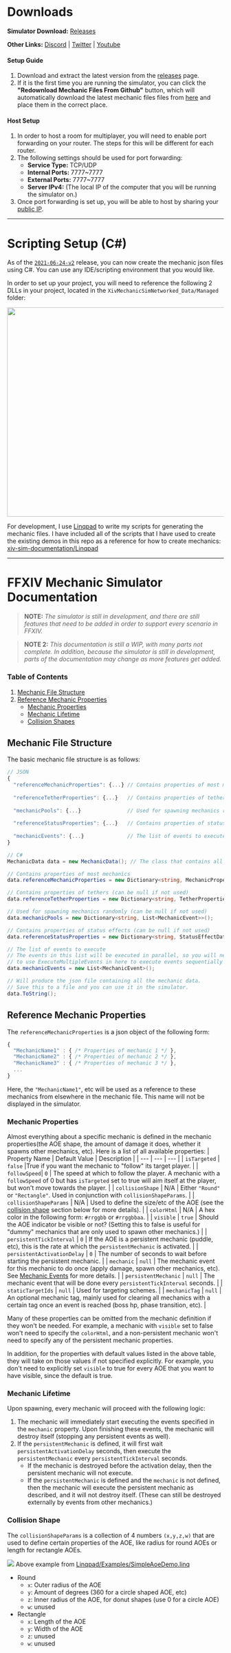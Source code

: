 # Downloads

**Simulator Download:** [Releases](https://github.com/xiv-stats/xiv-sim-documentation/releases)

**Other Links:** [Discord](https://discord.gg/XjP3f2HXYy) | [Twitter](https://twitter.com/xiv_sim) | [Youtube](https://www.youtube.com/channel/UC_pX9gr7B-wd5nIBHafqiKw)

#### Setup Guide
1. Download and extract the latest version from the [releases](https://github.com/xiv-stats/xiv-sim-documentation/releases) page.
2. If it is the first time you are running the simulator, you can click the **"Redownload Mechanic Files From Github"** button, which will automatically download the latest mechanic files files from [here](https://github.com/xiv-stats/xiv-sim-mechanics) and place them in the correct place.

#### Host Setup
1. In order to host a room for multiplayer, you will need to enable port forwarding on your router. The steps for this will be different for each router.
2. The following settings should be used for port forwarding:
   - **Service Type:** TCP/UDP
   - **Internal Ports:** 7777~7777
   - **External Ports:** 7777~7777
   - **Server IPv4:** (The local IP of the computer that you will be running the simulator on.)
2. Once port forwarding is set up, you will be able to host by sharing your [public IP](https://whatismyipaddress.com/).

---

# Scripting Setup (C#)
As of the [`2021-06-24-v2`](https://github.com/xiv-stats/xiv-sim-documentation/releases/tag/2021-06-24-v2) release, you can now create the mechanic json files using C#. You can use any IDE/scripting environment that you would like.

In order to set up your project, you will need to reference the following 2 DLLs in your project, located in the `XivMechanicSimNetworked_Data/Managed` folder:

<p align="center">
   <img width="629px" height="486px" src="Images/DllLocation.png">
</p>

For development, I use [Linqpad](https://www.linqpad.net/) to write my scripts for generating the mechanic files. I have included all of the scripts that I have used to create the existing demos in this repo as a reference for how to create mechanics: [xiv-sim-documentation/Linqpad](https://github.com/xiv-stats/xiv-sim-documentation/tree/main/Linqpad)

---

# FFXIV Mechanic Simulator Documentation
> **NOTE:** *The simulator is still in development, and there are still features that need to be added in order to support every scenario in FFXIV.*

> **NOTE 2:** *This documentation is still a WIP, with many parts not complete. In addition, because the simulator is still in development, parts of the documentation may change as more features get added.*

### Table of Contents  
1. [Mechanic File Structure](#MechanicFileStructure)
2. [Reference Mechanic Properties](#ReferenceMechanicProperties)
   - [Mechanic Properties](#MechanicProperties)
   - [Mechanic Lifetime](#MechanicLifetime)
   - [Collision Shapes](#CollisionShape)



## Mechanic File Structure <a name="MechanicFileStructure"/>

The basic mechanic file structure is as follows:
```javascript
// JSON
{
  "referenceMechanicProperties": {...} // Contains properties of most mechanics
  
  "referenceTetherProperties": {...}   // Contains properties of tethers
  
  "mechanicPools": {...}               // Used for spawning mechanics randomly
  
  "referenceStatusProperties": {...}   // Contains properties of status effects
  
  "mechanicEvents": {...}              // The list of events to execute
}
```

```C#
// C#
MechanicData data = new MechanicData(); // The class that contains all the mechanic data

// Contains properties of most mechanics
data.referenceMechanicProperties = new Dictionary<string, MechanicProperties>();

// Contains properties of tethers (can be null if not used)
data.referenceTetherProperties = new Dictionary<string, TetherProperties>();

// Used for spawning mechanics randomly (can be null if not used)
data.mechanicPools = new Dictionary<string, List<MechanicEvent>>();

// Contains properties of status effects (can be null if not used)
data.referenceStatusProperties = new Dictionary<string, StatusEffectData>();

// The list of events to execute
// The events in this list will be executed in parallel, so you will need
// to use ExecuteMultipleEvents in here to execute events sequentially
data.mechanicEvents = new List<MechanicEvent>();

// Will produce the json file containing all the mechanic data.
// Save this to a file and you can use it in the simulator.
data.ToString(); 

```

## Reference Mechanic Properties <a name="ReferenceMechanicProperties"/>

The `referenceMechanicProperties` is a json object of the following form:

```javascript
{
  "MechanicName1" : { /* Properties of mechanic 1 */ },
  "MechanicName2" : { /* Properties of mechanic 2 */ },
  "MechanicName3" : { /* Properties of mechanic 3 */ },
  ...
}
```

Here, the `"MechanicName1"`, etc will be used as a reference to these mechanics from elsewhere in the mechanic file. This name will not be displayed in the simulator.

### Mechanic Properties <a name="MechanicProperties"/>

Almost everything about a specific mechanic is defined in the mechanic properties(the AOE shape, the amount of damage it does, whether it spawns other mechanics, etc). Here is a list of all available properties:
| Property Name | Default Value | Description |
| --- | --- | --- |
| `isTargeted` | `false` |True if you want the mechanic to "follow" its target player. |
| `followSpeed`| `0` | The speed at which to follow the player. A mechanic with a `followSpeed` of 0 but has `isTargeted` set to true will aim itself at the player, but won't move towards the player. |
| `collisionShape` | N/A | Either `"Round"` or `"Rectangle"`. Used in conjunction with `collisionShapeParams`. |
| `collisionShapeParams` | N/A | Used to define the size/etc of the AOE (see the [collision shape](#CollisionShape) section below for more details). |
| `colorHtml` | N/A | A hex color in the following form: `#rrggbb` or `#rrggbbaa`. |
| `visible` | `true` | Should the AOE indicator be visible or not? (Setting this to false is useful for "dummy" mechanics that are only used to spawn other mechanics.) |
| `persistentTickInterval` | `0` | If the AOE is a persistent mechanic (puddle, etc), this is the rate at which the `persistentMechanic` is activated. |
| `persistentActivationDelay` | `0` | The number of seconds to wait before starting the persistent mechanic. |
| `mechanic` | `null` | The mechanic event for this mechanic to do once (apply damage, spawn other mechanics, etc). See [Mechanic Events](MechanicEvents.md) for more details. |
| `persistentMechanic` | `null` | The mechanic event that will be done every `persistentTickInterval` seconds. |
| `staticTargetIds` | `null` | Used for targeting schemes. |
| `mechanicTag` | `null` | An optional mechanic tag, mainly used for clearing all mechanics with a certain tag once an event is reached (boss hp, phase transition, etc). |

Many of these properties can be omitted from the mechanic definition if they won't be needed. For example, a mechanic with `visible` set to false won't need to specify the `colorHtml`, and a non-persistent mechanic won't need to specify any of the persistent mechanic properties.

In addition, for the properties with default values listed in the above table, they will take on those values if not specified explicitly. For example, you don't need to explicitly set `visible` to true for every AOE that you want to have visible, since the default is true.

### Mechanic Lifetime <a name="MechanicLifetime">

Upon spawning, every mechanic will proceed with the following logic:

1. The mechanic will immediately start executing the events specified in the `mechanic` property. Upon finishing these events, the mechanic will destroy itself (stopping any persistent events as well).
2. If the `persistentMechanic` is defined, it will first wait `persistentActivationDelay` seconds, then execute the `persistentMechanic` every `persistentTickInterval` seconds. 
   - If the mechanic is destroyed before the activation delay, then the persistent mechanic will not execute.
   - If the `persistentMechanic` is defined and the `mechanic` is not defined, then the mechanic will execute the persistent mechanic as described, and it will not destroy itself. (These can still be destroyed externally by events from other mechanics.)
  
### Collision Shape <a name="CollisionShape">

The `collisionShapeParams` is a collection of 4 numbers `(x,y,z,w)` that are used to define certain properties of the AOE, like radius for round AOEs or length for rectangle AOEs.

![](Images/AoeShapes.png)
Above example from [Linqpad/Examples/SimpleAoeDemo.linq](Linqpad/Examples/SimpleAoeDemo.linq)
   
- Round
  - `x`: Outer radius of the AOE
  - `y`: Amount of degrees (360 for a circle shaped AOE, etc)
  - `z`: Inner radius of the AOE, for donut shapes (use 0 for a circle AOE)
  - `w`: unused
- Rectangle
  - `x`: Length of the AOE
  - `y`: Width of the AOE
  - `z`: unused
  - `w`: unused















